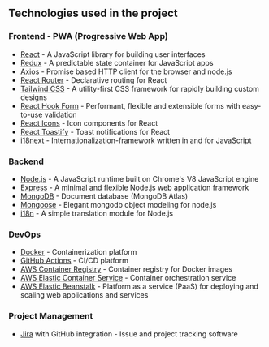 ## Technologies used in the project

### Frontend - PWA (Progressive Web App)

- [React](https://reactjs.org/) - A JavaScript library for building user interfaces
- [Redux](https://redux.js.org/) - A predictable state container for JavaScript apps
- [Axios](https://axios-http.com/) - Promise based HTTP client for the browser and node.js
- [React Router](https://reactrouter.com/) - Declarative routing for React
- [Tailwind CSS](https://tailwindcss.com/) - A utility-first CSS framework for rapidly building custom designs
- [React Hook Form](https://react-hook-form.com/) - Performant, flexible and extensible forms with easy-to-use validation
- [React Icons](https://react-icons.github.io/react-icons/) - Icon components for React
- [React Toastify](https://fkhadra.github.io/react-toastify/introduction) - Toast notifications for React
- [i18next](https://www.i18next.com/) - Internationalization-framework written in and for JavaScript

### Backend

- [Node.js](https://nodejs.org/en/) - A JavaScript runtime built on Chrome's V8 JavaScript engine
- [Express](https://expressjs.com/) - A minimal and flexible Node.js web application framework
- [MongoDB](https://www.mongodb.com/) - Document database (MongoDB Atlas)
- [Mongoose](https://mongoosejs.com/) - Elegant mongodb object modeling for node.js
- [i18n](https://www.npmjs.com/package/i18n) - A simple translation module for Node.js

### DevOps

- [Docker](https://www.docker.com/) - Containerization platform
- [GitHub Actions](https://github.com) - CI/CD platform
- [AWS Container Registry](https://aws.amazon.com/ecr/) - Container registry for Docker images
- [AWS Elastic Container Service](https://aws.amazon.com/ecs/) - Container orchestration service
- [AWS Elastic Beanstalk](https://aws.amazon.com/elasticbeanstalk/) - Platform as a service (PaaS) for deploying and scaling web applications and services

### Project Management

- [Jira](https://www.atlassian.com/software/jira) with GitHub integration - Issue and project tracking software
